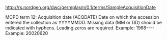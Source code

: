 http://rs.nordgen.org/dwc/germplasm/0.1/terms/SampleAcquisitionDate

MCPD term 12: Acquisition date (ACQDATE) Date on which the accession entered the collection as YYYYMMDD. Missing data (MM or DD) should be indicated with hyphens. Leading zeros are required. Example: 1968---- Example: 20020620